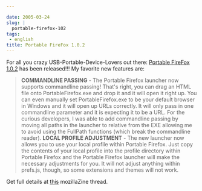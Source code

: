 ```yaml
---

date: 2005-03-24
slug: |
  portable-firefox-102
tags:
 - english
title: Portable FireFox 1.0.2
---
```


For all you crazy USB-Portable-Device-Lovers out there: [Portable
FireFox 1.0.2](http://johnhaller.com/jh/mozilla/portable_firefox/) has
been released!!! My favorite new features are:

> **COMMANDLINE PASSING** - The Portable Firefox launcher now supports
> commandline passing! That's right, you can drag an HTML file onto
> PortableFirefox.exe and drop it and it will open it right up. You can
> even manually set PortableFirefox.exe to be your default browser in
> Windows and it will open up URLs correctly. It will only pass in one
> commandline parameter and it is expecting it to be a URL. For the
> curious developers, I was able to add commandline passing by moving
> all paths in the launcher to relative from the EXE allowing me to
> avoid using the FullPath functions (which break the commandline
> reader). **LOCAL PROFILE ADJUSTMENT** - The new launcher now allows
> you to use your local profile within Portable Firefox. Just copy the
> contents of your local profile into the profile directory within
> Portable Firefox and the Portable Firefox launcher will make the
> necessary adjustments for you. It will not adjust anything within
> prefs.js, though, so some extensions and themes will not work.

Get full details at
[this](http://forums.mozillazine.org/viewtopic.php?p=1303444)
mozillaZine thread.
